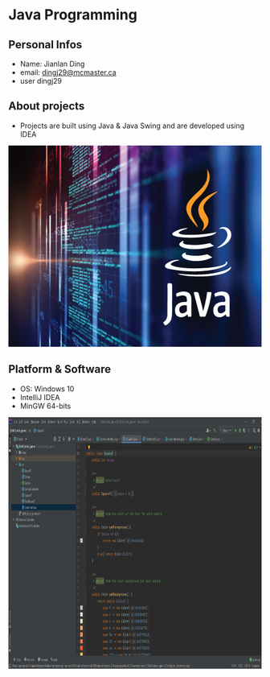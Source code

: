 # Java Programming

## Personal Infos
- Name: Jianlan Ding
- email: dingj29@mcmaster.ca
- user dingj29
## About projects
- Projects are built using Java & Java Swing and are developed using IDEA
<img src="./images/java_demo.jpg" width="600" height="400">



## Platform & Software
- OS: Windows 10
- IntelliJ IDEA
- MinGW 64-bits
<img src="./images/demo.png" width="1200" height="500">


